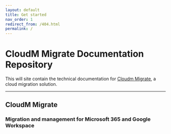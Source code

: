 ```yaml
---
layout: default
title: Get started
nav_order: 1
redirect_from: /404.html
permalink: /
---
```


# CloudM Migrate Documentation Repository

This will site contain the technical documentation for [Cloudm Migrate](https://www.cloudm.io/), a cloud migration solution.

---

## CloudM Migrate
### Migration and management for Microsoft 365 and Google Workspace
